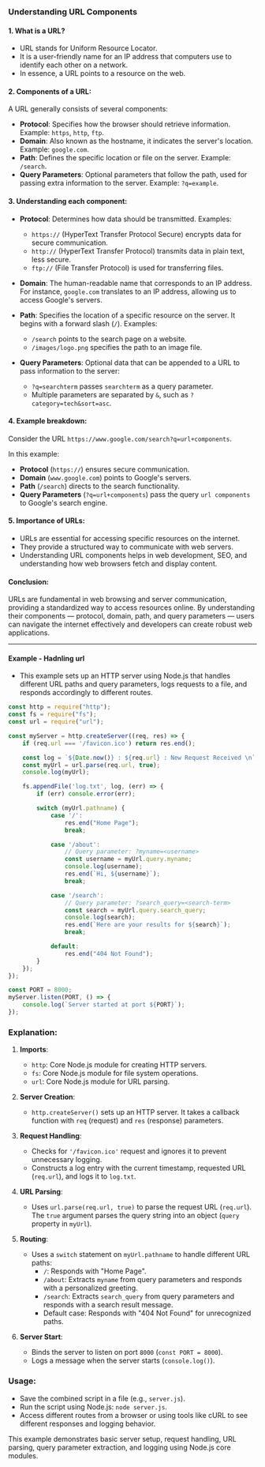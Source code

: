 
### Understanding URL Components

#### 1. What is a URL?
- URL stands for Uniform Resource Locator.
- It is a user-friendly name for an IP address that computers use to identify each other on a network.
- In essence, a URL points to a resource on the web.

#### 2. Components of a URL:
A URL generally consists of several components:

- **Protocol**: Specifies how the browser should retrieve information. Example: `https`, `http`, `ftp`.
- **Domain**: Also known as the hostname, it indicates the server's location. Example: `google.com`.
- **Path**: Defines the specific location or file on the server. Example: `/search`.
- **Query Parameters**: Optional parameters that follow the path, used for passing extra information to the server. Example: `?q=example`.

#### 3. Understanding each component:

- **Protocol**: Determines how data should be transmitted. Examples:
  - `https://` (HyperText Transfer Protocol Secure) encrypts data for secure communication.
  - `http://` (HyperText Transfer Protocol) transmits data in plain text, less secure.
  - `ftp://` (File Transfer Protocol) is used for transferring files.

- **Domain**: The human-readable name that corresponds to an IP address. For instance, `google.com` translates to an IP address, allowing us to access Google's servers.

- **Path**: Specifies the location of a specific resource on the server. It begins with a forward slash (`/`). Examples:
  - `/search` points to the search page on a website.
  - `/images/logo.png` specifies the path to an image file.

- **Query Parameters**: Optional data that can be appended to a URL to pass information to the server:
  - `?q=searchterm` passes `searchterm` as a query parameter.
  - Multiple parameters are separated by `&`, such as `?category=tech&sort=asc`.

#### 4. Example breakdown:

Consider the URL `https://www.google.com/search?q=url+components`.

In this example:
- **Protocol** (`https://`) ensures secure communication.
- **Domain** (`www.google.com`) points to Google's servers.
- **Path** (`/search`) directs to the search functionality.
- **Query Parameters** (`?q=url+components`) pass the query `url components` to Google's search engine.

#### 5. Importance of URLs:
- URLs are essential for accessing specific resources on the internet.
- They provide a structured way to communicate with web servers.
- Understanding URL components helps in web development, SEO, and understanding how web browsers fetch and display content.

#### Conclusion:
URLs are fundamental in web browsing and server communication, providing a standardized way to access resources online. By understanding their components — protocol, domain, path, and query parameters — users can navigate the internet effectively and developers can create robust web applications.

---

#### Example - Hadnling url
- This example sets up an HTTP server using Node.js that handles different URL paths and query parameters, logs requests to a file, and responds accordingly to different routes.

```javascript
const http = require("http");
const fs = require("fs");
const url = require("url");

const myServer = http.createServer((req, res) => {
    if (req.url === '/favicon.ico') return res.end();

    const log = `${Date.now()} : ${req.url} : New Request Received \n`;
    const myUrl = url.parse(req.url, true);
    console.log(myUrl);

    fs.appendFile('log.txt', log, (err) => {
        if (err) console.error(err);

        switch (myUrl.pathname) {
            case '/':
                res.end("Home Page");
                break;

            case '/about':
                // Query parameter: ?myname=<username>
                const username = myUrl.query.myname;
                console.log(username);
                res.end(`Hi, ${username}`);
                break;

            case '/search':
                // Query parameter: ?search_query=<search-term>
                const search = myUrl.query.search_query;
                console.log(search);
                res.end(`Here are your results for ${search}`);
                break;

            default:
                res.end("404 Not Found");
        }
    });
});

const PORT = 8000;
myServer.listen(PORT, () => {
    console.log(`Server started at port ${PORT}`);
});
```

### Explanation:

1. **Imports**: 
   - `http`: Core Node.js module for creating HTTP servers.
   - `fs`: Core Node.js module for file system operations.
   - `url`: Core Node.js module for URL parsing.

2. **Server Creation**:
   - `http.createServer()` sets up an HTTP server. It takes a callback function with `req` (request) and `res` (response) parameters.

3. **Request Handling**:
   - Checks for `'/favicon.ico'` request and ignores it to prevent unnecessary logging.
   - Constructs a log entry with the current timestamp, requested URL (`req.url`), and logs it to `log.txt`.

4. **URL Parsing**:
   - Uses `url.parse(req.url, true)` to parse the request URL (`req.url`). The `true` argument parses the query string into an object (`query` property in `myUrl`).

5. **Routing**:
   - Uses a `switch` statement on `myUrl.pathname` to handle different URL paths:
     - `/`: Responds with "Home Page".
     - `/about`: Extracts `myname` from query parameters and responds with a personalized greeting.
     - `/search`: Extracts `search_query` from query parameters and responds with a search result message.
     - Default case: Responds with "404 Not Found" for unrecognized paths.

6. **Server Start**:
   - Binds the server to listen on port `8000` (`const PORT = 8000`).
   - Logs a message when the server starts (`console.log()`).

### Usage:
- Save the combined script in a file (e.g., `server.js`).
- Run the script using Node.js: `node server.js`.
- Access different routes from a browser or using tools like cURL to see different responses and logging behavior.

This example demonstrates basic server setup, request handling, URL parsing, query parameter extraction, and logging using Node.js core modules.
